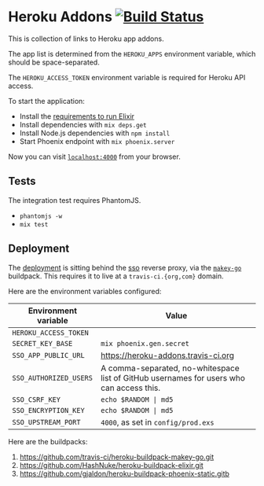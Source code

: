 # Heroku Addons [![Build Status](https://travis-ci.org/travis-ci/heroku-addons.svg?branch=primary)](https://travis-ci.org/travis-ci/heroku-addons)

This is collection of links to Heroku app addons.

The app list is determined from the `HEROKU_APPS` environment variable, which should be space-separated.

The `HEROKU_ACCESS_TOKEN` environment variable is required for Heroku API access.

To start the application:

  * Install the [requirements to run Elixir](http://www.phoenixframework.org/docs/installation)
  * Install dependencies with `mix deps.get`
  * Install Node.js dependencies with `npm install`
  * Start Phoenix endpoint with `mix phoenix.server`

Now you can visit [`localhost:4000`](http://localhost:4000) from your browser.

## Tests

The integration test requires PhantomJS.

* `phantomjs -w`
* `mix test`

## Deployment

The [deployment](https://heroku-addons.travis-ci.org/) is sitting behind the [sso](https://github.com/travis-ci/sso)
reverse proxy, via the [`makey-go`](https://github.com/travis-ci/heroku-buildpack-makey-go.git) buildpack. This requires
it to live at a `travis-ci.{org,com}` domain.

Here are the environment variables configured:

| Environment variable   | Value                                                                                     |
|------------------------|-------------------------------------------------------------------------------------------|
| `HEROKU_ACCESS_TOKEN`  |                                                                                           |
| `SECRET_KEY_BASE`      | `mix phoenix.gen.secret`                                                                  |
| `SSO_APP_PUBLIC_URL`   | https://heroku-addons.travis-ci.org                                                       |
| `SSO_AUTHORIZED_USERS` | A comma-separated, no-whitespace list of GitHub usernames for users who can access this.  |
| `SSO_CSRF_KEY`         | `echo $RANDOM \| md5`                                                                     |
| `SSO_ENCRYPTION_KEY`   | `echo $RANDOM \| md5`                                                                     |
| `SSO_UPSTREAM_PORT`    | `4000`, as set in `config/prod.exs`                                                       |

Here are the buildpacks:

1. https://github.com/travis-ci/heroku-buildpack-makey-go.git
2. https://github.com/HashNuke/heroku-buildpack-elixir.git
3. https://github.com/gjaldon/heroku-buildpack-phoenix-static.gitb
